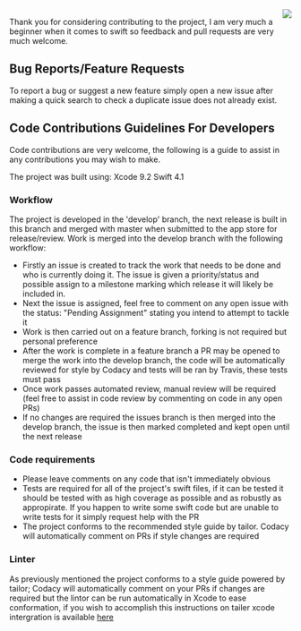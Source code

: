 <img src="https://i.imgur.com/e0Hxbwp.png" align="right" />

Thank you for considering contributing to the project, I am very much a beginner when it comes to swift so feedback and pull requests are
very much welcome. 

## Bug Reports/Feature Requests
To report a bug or suggest a new feature simply open a new issue after making a
quick search to check a duplicate issue does not already exist.

## Code Contributions Guidelines For Developers
Code contributions are very welcome, the following is a guide to assist in any contributions you may wish to make.

The project was built using:
Xcode 9.2
Swift 4.1

### Workflow
The project is developed in the 'develop' branch, the next release is built in this branch and merged with master when submitted to the app store for release/review. Work is merged into the develop branch with the following workflow:
- Firstly an issue is created to track the work that needs to be done and who is currently doing it. The issue is given a priority/status and possible assign to a milestone marking which release it will likely be included in.
- Next the issue is assigned, feel free to comment on any open issue with the status: "Pending Assignment" stating you intend to attempt to tackle it
- Work is then carried out on a feature branch, forking is not required but personal preference
- After the work is complete in a feature branch a PR may be opened to merge the work into the develop branch, the code will be automatically reviewed for style by Codacy and tests will be ran by Travis, these tests must pass
- Once work passes automated review, manual review will be required (feel free to assist in code review by commenting on code in any open PRs)
- If no changes are required the issues branch is then merged into the develop branch, the issue is then marked completed and kept open until the next release

### Code requirements
- Please leave comments on any code that isn't immediately obvious
- Tests are required for all of the project's swift files, if it can be tested it should be tested with as high coverage as possible and as robustly as appropirate. If you happen to write some swift code but are unable to write tests for it simply request help with the PR
- The project conforms to the recommended style guide by tailor. Codacy will automatically comment on PRs if style changes are required

### Linter
As previously mentioned the project conforms to a style guide powered by tailor; Codacy will automatically comment on your PRs if changes are required but the lintor can be run automatically in Xcode to ease conformation, if you wish to accomplish this instructions on tailer xcode intergration is available [here](https://github.com/sleekbyte/tailor)
